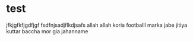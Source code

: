 # test
jfkjgfkfjgdfjgf
fsdfnjsadjflkdjsafs
allah allah koria footballl  marka jabe jitiya
kuttar baccha mor gia jahanname 